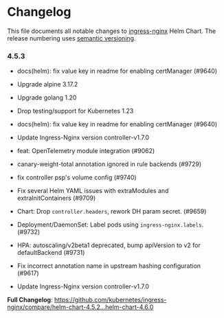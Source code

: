 # Changelog

This file documents all notable changes to [ingress-nginx](https://github.com/kubernetes/ingress-nginx) Helm Chart. The release numbering uses [semantic versioning](http://semver.org).

### 4.5.3

* docs(helm): fix value key in readme for enabling certManager (#9640)
* Upgrade alpine 3.17.2
* Upgrade golang 1.20
* Drop testing/support for Kubernetes 1.23
* docs(helm): fix value key in readme for enabling certManager (#9640)
* Update Ingress-Nginx version controller-v1.7.0
* feat: OpenTelemetry module integration (#9062)
* canary-weight-total annotation ignored in rule backends (#9729)
* fix controller psp's volume config (#9740)
* Fix several Helm YAML issues with extraModules and extraInitContainers (#9709)
* Chart: Drop `controller.headers`, rework DH param secret. (#9659)
* Deployment/DaemonSet: Label pods using `ingress-nginx.labels`. (#9732)
* HPA: autoscaling/v2beta1 deprecated, bump apiVersion to v2 for defaultBackend (#9731)
* Fix incorrect annotation name in upstream hashing configuration (#9617)

* Update Ingress-Nginx version controller-v1.7.0

**Full Changelog**: https://github.com/kubernetes/ingress-nginx/compare/helm-chart-4.5.2...helm-chart-4.6.0

